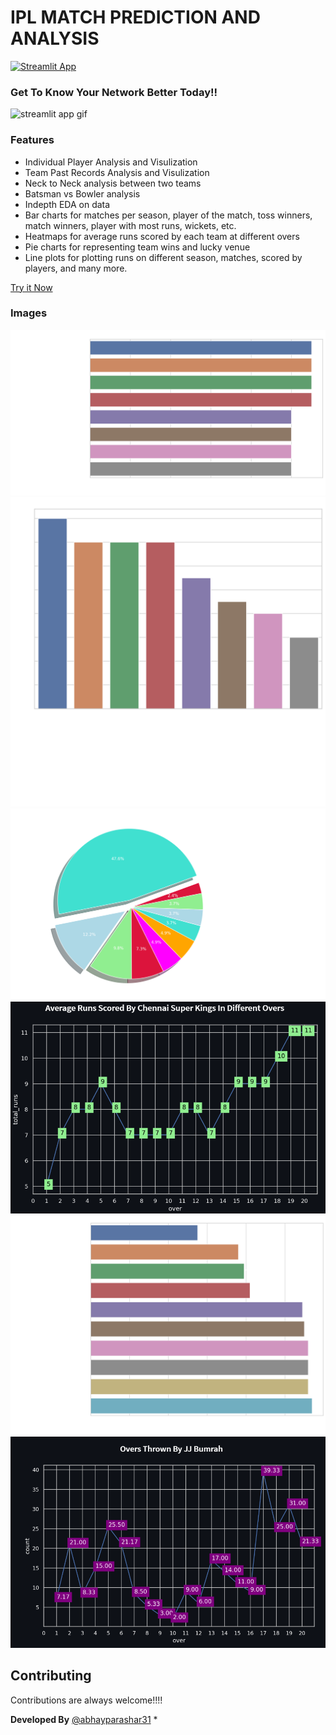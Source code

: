 # IPL MATCH PREDICTION AND ANALYSIS
[![Streamlit App](https://static.streamlit.io/badges/streamlit_badge_black_white.svg)](https://share.streamlit.io/abhayparashar31/ipl/main/main.py) 
 
 ### Get To Know Your Network Better Today!!
 ![streamlit app gif](ipl/IPL.gif)


### Features
- Individual Player Analysis and Visulization
- Team Past Records Analysis and Visulization
- Neck to Neck analysis between two teams
- Batsman vs Bowler analysis
- Indepth EDA on data
- Bar charts for matches per season, player of the match, toss winners, match winners, player with most runs, wickets, etc.
- Heatmaps for average runs scored by each team at different overs
- Pie charts for representing team wins and lucky venue
- Line plots for plotting runs on different season, matches, scored by players, and many more.


[Try it Now](https://share.streamlit.io/abhayparashar31/ipl/main/main.py)

### Images
![stats](ipl/ipl1.png)
![most200+](ipl/ipl2.png)
![venue](ipl/ipl3.png)
![avgscore](ipl/ipl4.png)
![lowestscore](ipl/ipl5.png)
![rungiven](ipl/ipl6.png)

## Contributing

Contributions are always welcome!!!!

**Developed By** [@abhayparashar31](https://github.com/Abhayparashar31)
* 
